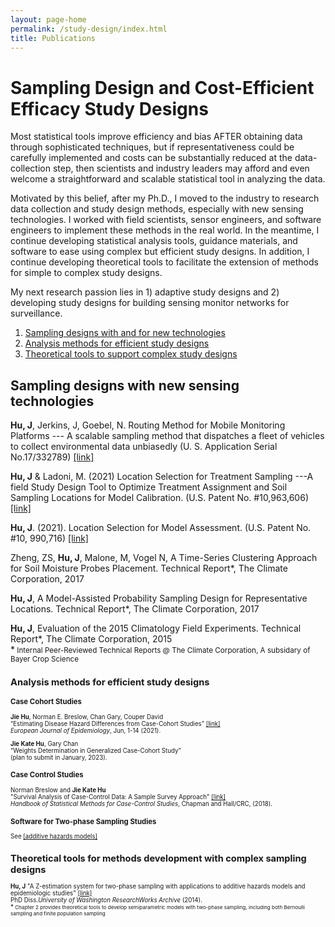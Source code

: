 ```yaml
---
layout: page-home
permalink: /study-design/index.html
title: Publications
---
```


# Sampling Design and Cost-Efficient Efficacy Study Designs

Most statistical tools improve efficiency and bias AFTER obtaining data through sophisticated techniques, 
but if representativeness could be carefully implemented and costs can be substantially reduced at the data-collection step, then scientists and industry leaders may afford and even welcome a 
straightforward and scalable statistical tool in analyzing the data. 

Motivated by this belief, after my Ph.D., 
I moved to the industry to research data collection and study design methods, especially with new sensing technologies. I worked with field scientists, sensor engineers, and software engineers to implement these methods in the real world. In the meantime, I continue developing statistical analysis tools, guidance materials, and software to ease using complex but efficient study designs. In addition, I continue developing theoretical tools to facilitate the extension of methods for simple to complex study designs.

My next research passion lies in 1) adaptive study designs and 2) developing study designs for building sensing monitor networks for surveillance.  

1. [Sampling designs with and for new technologies](#study-design)
2. [Analysis methods for efficient study designs](#method)
3. [Theoretical tools to support complex study designs](#theory)





## Sampling designs with new sensing technologies <a name="study-design"></a>

   
**Hu, J**, Jerkins, J, Goebel, N. Routing Method for Mobile Monitoring Platforms --- A scalable sampling method that dispatches a fleet of vehicles to collect environmental data unbiasedly (U. S. Application Serial No.17/332789) [[link]](https://uspto.report/patent/app/20210377708) <br/>

**Hu, J** & Ladoni, M. (2021) Location Selection for Treatment Sampling ---A field Study Design Tool to Optimize Treatment Assignment and Soil Sampling Locations for Model Calibration. (U.S. Patent No. #10,963,606) [[link]](https://uspto.report/patent/grant/10,963,606) <br/> 

**Hu, J**.  (2021). Location Selection for Model Assessment. (U.S. Patent No. #10, 990,716) [[link]](https://uspto.report/patent/grant/10,990,716) <br/>

Zheng, ZS, **Hu, J**, Malone, M, Vogel N, A Time-Series Clustering
Approach for Soil Moisture Probes Placement. Technical Report*, The Climate Corporation, 2017

**Hu, J**, A Model-Assisted Probability Sampling Design for Representative
Locations. Technical Report*, The Climate Corporation, 2017
   
**Hu, J**, Evaluation of the 2015 Climatology Field Experiments. Technical Report*, The Climate Corporation, 2015 <br/>
*<small> Internal Peer-Reviewed Technical Reports @ The Climate Corporation, A subsidary of Bayer Crop Science <small> 
   
      
## Analysis methods for efficient study designs<a name="method"></a>

### Case Cohort Studies

**Jie Hu**, Norman E. Breslow, Chan Gary, Couper David<br/>
“Estimating Disease Hazard Differences from Case-Cohort Studies” [[link]](https://link.springer.com/article/10.1007/s10654-021-00739-3)<br/>
*European Journal of Epidemiology*, Jun, 1-14 (2021). <br/>

**Jie Kate Hu**, Gary Chan <br/>
“Weights Determination in Generalized Case-Cohort Study”<br/>
(plan to submit in January, 2023). <br/>
      
### Case Control Studies 
Norman Breslow and **Jie Kate Hu**<br/>
"Survival Analysis of Case-Control Data: A Sample Survey Approach" [[link]](https://www.mn.uio.no/math/english/research/groups/statistics-data-science/handbook-of-case-control-studies/chapter-17/)<br/>
*Handbook of Statistical Methods for Case-Control Studies*, Chapman and Hall/CRC, (2018). <br/>

### Software for Two-phase Sampling Studies 
   
See [[additive hazards models]](http://www.katehu.com/models)      
   
## Theoretical tools for methods development with complex sampling designs <a name="theory"></a>

**Hu, J** "A Z-estimation system for two-phase sampling with applications to additive hazards models and epidemiologic studies" [[link]](https://digital.lib.washington.edu/researchworks/handle/1773/27427) <br/> 
PhD Diss.*University of Washington ResearchWorks Archive* (2014).  <br/>
*<small> Chapter  2 provides theoretical tools to develop semiparametric models with two-phase sampling, including both Bernoulli sampling and finite population sampling <small>

